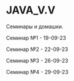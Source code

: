 # JAVA_V.V

Семинары и домашки.

Семинар №1 - 19-09-23

Семинар №2 - 22-09-23

Семинар №3 - 26-09-23

Семинар №4 - 29-09-23
